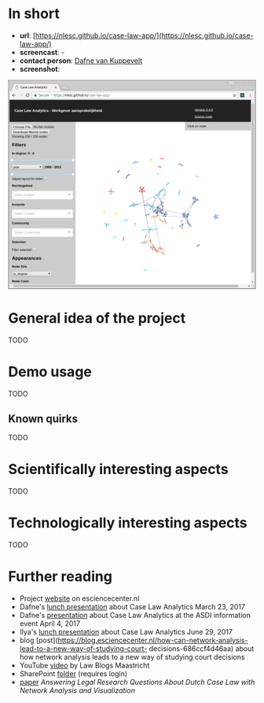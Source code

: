 # In short

- **url**: [https://nlesc.github.io/case-law-app/](https://nlesc.github.io/case-law-app/)
- **screencast**: -
- **contact person**: [Dafne van Kuppevelt](https://www.esciencecenter.nl/profile/dafne-van-kuppevelt-msc)
- **screenshot**:

![screenshot](/demos/caselaw/screencapture-demo-caselaw.png "Caselaw Screenshot")


# General idea of the project

TODO

# Demo usage

TODO

## Known quirks

TODO

# Scientifically interesting aspects

TODO

# Technologically interesting aspects

TODO

# Further reading

- Project [website](https://www.esciencecenter.nl/project/case-law-analytics) on esciencecenter.nl
- Dafne's [lunch presentation](https://web.microsoftstream.com/video/0f839d2b-4ed8-482f-8efb-ebec5bd0a740) about Case Law Analytics March 23, 2017
- Dafne's [presentation](https://web.microsoftstream.com/video/af9aecd1-3e1e-496a-9c6e-015260995399) about Case Law Analytics at the ASDI information event April 4, 2017
- Ilya's [lunch presentation](https://web.microsoftstream.com/video/f9ed3dfd-2dd0-41af-8871-0d4f336f4cfe) about Case Law Analytics June 29, 2017
- blog [post](https://blog.esciencecenter.nl/how-can-network-analysis-lead-to-a-new-way-of-studying-court-
decisions-686ccf4d46aa) about how network analysis leads to a new way of studying court decisions
- YouTube [video](https://www.youtube.com/watch?v=pjkYtaaxnco) by Law Blogs Maastricht
- SharePoint [folder](https://nlesc.sharepoint.com/sites/operations/Shared%20Documents/Forms/AllItems.aspx?FolderCTID=0x0120001A213E64C8D7E54D8BFB41016C82CC80&id=%2Fsites%2Foperations%2FShared%20Documents%2FProjectportfolio%2FProjects%2F27016P05%20Case%20Law%20Analytics) (requires login)
- [paper](https://dx.doi.org/10.3233/978-1-61499-838-9-95) _Answering Legal Research Questions About Dutch Case Law with Network Analysis and Visualization_

